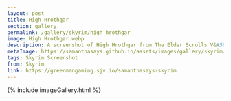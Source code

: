 ```yaml
---
layout: post
title: High Hrothgar
section: gallery
permalink: /gallery/skyrim/high hrothgar
image: High Hrothgar.webp
description: A screenshot of High Hrothgar from The Elder Scrolls V&#58; Skyrim, taken by Samantha Says.
metaImage: https://samanthasays.github.io/assets/images/gallery/skyrim/High Hrothgar.webp
tags: Skyrim Screenshot
from: Skyrim
link: https://greenmangaming.sjv.io/samanthasays-skyrim
---
```

{% include imageGallery.html %}